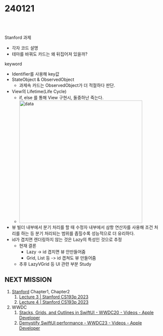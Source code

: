 # 240121

<br>
<br>

Stanford 과제<br>
- 각자 코드 설명
- 테마를 바꿔도 카드는 왜 뒤집어져 있을까?

keyword
- Identifier를 사용해 key값
- StateObject & ObservedObject
  - 과제속 카드는 ObservedObject가 더 적절하다 판단.
- View의 Lifetime(Life Cycle)
  - if, else 를 통해 View 구현시, 둘중하난 죽는다.
  - <img height="400" alt="data" src="https://github.com/Dylan-yoon/0BuHet_SwiftUI/assets/77507952/88620a7f-c0c7-4002-bbf7-46b2ef9d1c9e">
- 뷰 빌더 내부에서 분기 처리를 할 때 수정자 내부에서 삼항 연산자를 사용해 조건 처리를 하는 등 분기 처리되는 범위를 좁힐수록 성능적으로 더 유리하다.
- id가 겹치면 렌더링하지 않는 것은 Lazy의 특성인 것으로 추정
  - 현재 결론
    - Lazy -> id 겹치면 뷰 안만들어줌
    - Grid, List 등 -> id 겹쳐도 뷰 만들어줌 
  - 추후 LazyVGrid 등 UI 관련 부분 Study

## NEXT MISSION

1. [Stanford](https://cs193p.sites.stanford.edu/2023) Chapter1, Chapter2
    1. [Lecture 3 | Stanford CS193p 2023](https://www.youtube.com/watch?v=W1ymVx6dmvc) 
    2. [Lecture 4 | Stanford CS193p 2023](https://www.youtube.com/watch?v=4CkEVfdqjLw)
2. WWDC
    1. [Stacks, Grids, and Outlines in SwiftUI - WWDC20 - Videos - Apple Developer](https://developer.apple.com/videos/play/wwdc2020/10031/)
    2. [Demystify SwiftUI performance - WWDC23 - Videos - Apple Developer](https://developer.apple.com/wwdc23/10160)

